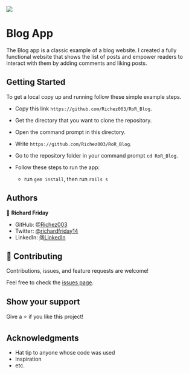 ![](https://img.shields.io/badge/Microverse-blueviolet)

# Blog App

The Blog app is a classic example of a blog website. I created a fully functional website that shows the list of posts and empower readers to interact with them by adding comments and liking posts.

## Getting Started
To get a local copy up and running follow these simple example steps.

- Copy this link `https://github.com/Richez003/RoR_Blog`.
- Get the directory that you want to clone the repository.
- Open the command prompt in this directory.
- Write `https://github.com/Richez003/RoR_Blog`.
- Go to the repository folder in your command prompt `cd RoR_Blog`.

- Follow these steps to run the app:
  - run `gem install`, then run `rails s`

## Authors

👤 **Richard Friday**

- GitHub: [@Richez003](https://github.com/Richez003)
- Twitter: [@richardfriday14](https://twitter.com/richardfriday14)
- LinkedIn: [@LinkedIn](https://www.linkedin.com/in/richard-friday-54980718a)

## 🤝 Contributing

Contributions, issues, and feature requests are welcome!

Feel free to check the [issues page](https://github.com/Richez003/RoR_Blog/issues).

## Show your support

Give a ⭐️ if you like this project!

## Acknowledgments

- Hat tip to anyone whose code was used
- Inspiration
- etc.
